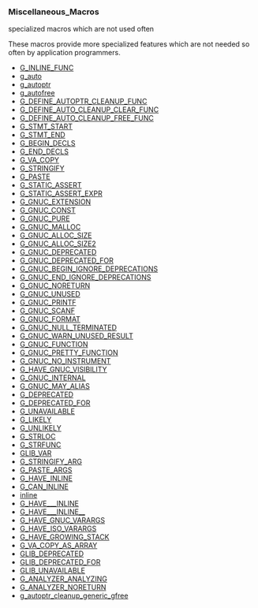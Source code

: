 ### Miscellaneous_Macros

specialized macros which are not used often

 These macros provide more specialized features which are not
 needed so often by application programmers.

* [G_INLINE_FUNC]()
* [g_auto]()
* [g_autoptr]()
* [g_autofree]()
* [G_DEFINE_AUTOPTR_CLEANUP_FUNC]()
* [G_DEFINE_AUTO_CLEANUP_CLEAR_FUNC]()
* [G_DEFINE_AUTO_CLEANUP_FREE_FUNC]()
* [G_STMT_START]()
* [G_STMT_END]()
* [G_BEGIN_DECLS]()
* [G_END_DECLS]()
* [G_VA_COPY]()
* [G_STRINGIFY]()
* [G_PASTE]()
* [G_STATIC_ASSERT]()
* [G_STATIC_ASSERT_EXPR]()
* [G_GNUC_EXTENSION]()
* [G_GNUC_CONST]()
* [G_GNUC_PURE]()
* [G_GNUC_MALLOC]()
* [G_GNUC_ALLOC_SIZE]()
* [G_GNUC_ALLOC_SIZE2]()
* [G_GNUC_DEPRECATED]()
* [G_GNUC_DEPRECATED_FOR]()
* [G_GNUC_BEGIN_IGNORE_DEPRECATIONS]()
* [G_GNUC_END_IGNORE_DEPRECATIONS]()
* [G_GNUC_NORETURN]()
* [G_GNUC_UNUSED]()
* [G_GNUC_PRINTF]()
* [G_GNUC_SCANF]()
* [G_GNUC_FORMAT]()
* [G_GNUC_NULL_TERMINATED]()
* [G_GNUC_WARN_UNUSED_RESULT]()
* [G_GNUC_FUNCTION]()
* [G_GNUC_PRETTY_FUNCTION]()
* [G_GNUC_NO_INSTRUMENT]()
* [G_HAVE_GNUC_VISIBILITY]()
* [G_GNUC_INTERNAL]()
* [G_GNUC_MAY_ALIAS]()
* [G_DEPRECATED]()
* [G_DEPRECATED_FOR]()
* [G_UNAVAILABLE]()
* [G_LIKELY]()
* [G_UNLIKELY]()
* [G_STRLOC]()
* [G_STRFUNC]()
* [GLIB_VAR]()
* [G_STRINGIFY_ARG]()
* [G_PASTE_ARGS]()
* [G_HAVE_INLINE]()
* [G_CAN_INLINE]()
* [inline]()
* [G_HAVE___INLINE]()
* [G_HAVE___INLINE__]()
* [G_HAVE_GNUC_VARARGS]()
* [G_HAVE_ISO_VARARGS]()
* [G_HAVE_GROWING_STACK]()
* [G_VA_COPY_AS_ARRAY]()
* [GLIB_DEPRECATED]()
* [GLIB_DEPRECATED_FOR]()
* [GLIB_UNAVAILABLE]()
* [G_ANALYZER_ANALYZING]()
* [G_ANALYZER_NORETURN]()
* [g_autoptr_cleanup_generic_gfree]()
